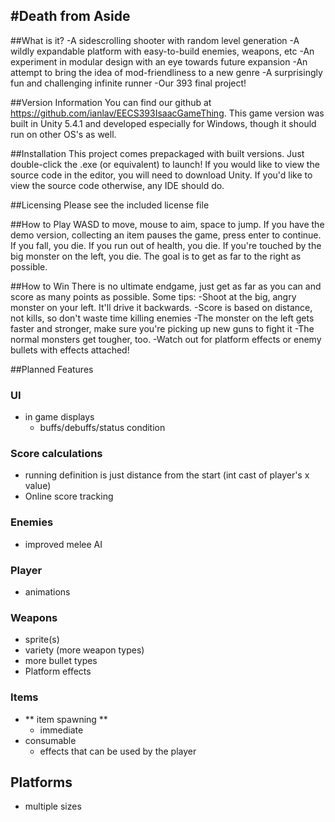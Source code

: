 #Death from Aside
----------------


##What is it?
-A sidescrolling shooter with random level generation
-A wildly expandable platform with easy-to-build enemies, weapons, etc
-An experiment in modular design with an eye towards future expansion
-An attempt to bring the idea of mod-friendliness to a new genre
-A surprisingly fun and challenging infinite runner
-Our 393 final project!

##Version Information
You can find our github at https://github.com/ianlav/EECS393IsaacGameThing. 
This game version was built in Unity 5.4.1 and developed especially for Windows, though it
should run on other OS's as well.

##Installation
This project comes prepackaged with built versions. Just double-click the .exe (or equivalent) to launch!
If you would like to view the source code in the editor, you will need to download Unity.
If you'd like to view the source code otherwise, any IDE should do.

##Licensing
Please see the included license file

##How to Play
WASD to move, mouse to aim, space to jump. If you have the demo version, collecting an item 
pauses the game, press enter to continue. If you fall, you die. If you run out of health, you
die. If you're touched by the big monster on the left, you die. The goal is to get as far to
the right as possible.

##How to Win
There is no ultimate endgame, just get as far as you can and score as many points as possible.
Some tips:
-Shoot at the big, angry monster on your left. It'll drive it backwards.
-Score is based on distance, not kills, so don't waste time killing enemies
-The monster on the left gets faster and stronger, make sure you're picking up new guns to fight it
-The normal monsters get tougher, too.
-Watch out for platform effects or enemy bullets with effects attached!

##Planned Features

### UI
- in game displays
  - buffs/debuffs/status condition

### Score calculations
- running definition is just distance from the start (int cast of player's x value)
- Online score tracking

### Enemies
- improved melee AI

### Player
- animations

### Weapons
- sprite(s)
- variety (more weapon types)
- more bullet types
- Platform effects

### Items
- ** item spawning **
  - immediate
- consumable
  - effects that can be used by the player

## Platforms
- multiple sizes